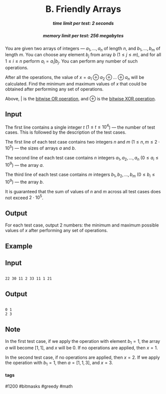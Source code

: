<h1 style='text-align: center;'> B. Friendly Arrays</h1>

<h5 style='text-align: center;'>time limit per test: 2 seconds</h5>
<h5 style='text-align: center;'>memory limit per test: 256 megabytes</h5>

You are given two arrays of integers — $a_1, \ldots, a_n$ of length $n$, and $b_1, \ldots, b_m$ of length $m$. You can choose any element $b_j$ from array $b$ ($1 \leq j \leq m$), and for all $1 \leq i \leq n$ perform $a_i = a_i | b_j$. You can perform any number of such operations.

After all the operations, the value of $x = a_1 \oplus a_2 \oplus \ldots \oplus a_n$ will be calculated. Find the minimum and maximum values of $x$ that could be obtained after performing any set of operations.

Above, $|$ is the [bitwise OR operation](https://en.wikipedia.org/wiki/Bitwise_operation#OR), and $\oplus$ is the [bitwise XOR operation](https://en.wikipedia.org/wiki/Bitwise_operation#XOR).

## Input

The first line contains a single integer $t$ ($1 \leq t \leq 10^4$) — the number of test cases. This is followed by the description of the test cases.

The first line of each test case contains two integers $n$ and $m$ ($1 \leq n, m \leq 2 \cdot 10^5$) — the sizes of arrays $a$ and $b$.

The second line of each test case contains $n$ integers $a_1, a_2, \ldots, a_n$ ($0 \leq a_i \leq 10^9$) — the array $a$.

The third line of each test case contains $m$ integers $b_1, b_2, \ldots, b_m$ ($0 \leq b_i \leq 10^9$) — the array $b$.

It is guaranteed that the sum of values of $n$ and $m$ across all test cases does not exceed $2 \cdot 10^5$.

## Output

For each test case, output $2$ numbers: the minimum and maximum possible values of $x$ after performing any set of operations.

## Example

## Input


```

22 30 11 2 33 11 1 21
```
## Output


```

0 1
2 3

```
## Note

In the first test case, if we apply the operation with element $b_1 = 1$, the array $a$ will become $[1, 1]$, and $x$ will be $0$. If no operations are applied, then $x = 1$.

In the second test case, if no operations are applied, then $x = 2$. If we apply the operation with $b_1 = 1$, then $a = [1, 1, 3]$, and $x = 3$.



#### tags 

#1200 #bitmasks #greedy #math 